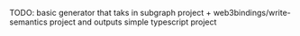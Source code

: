 TODO: basic generator that taks in subgraph project + web3bindings/write-semantics project and outputs simple typescript project

